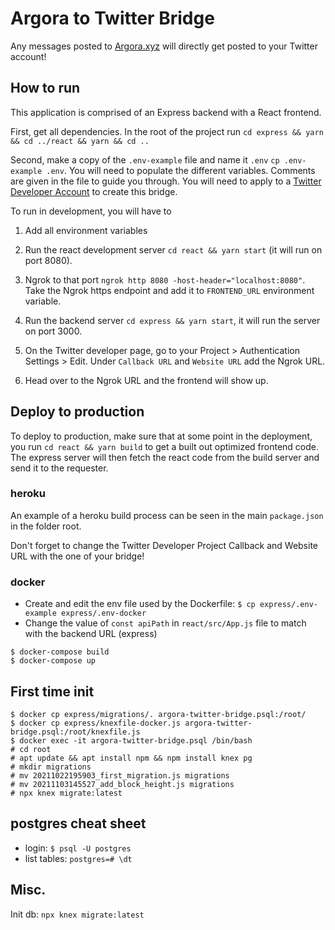 # Argora to Twitter Bridge

Any messages posted to [Argora.xyz](https://argora.xyz) will directly get posted to your Twitter account!

## How to run

This application is comprised of an Express backend with a React frontend.

First, get all dependencies. In the root of the project run `cd express && yarn && cd ../react && yarn && cd ..`

Second, make a copy of the `.env-example` file and name it `.env` `cp .env-example .env`. You will need to populate the different variables. Comments are given in the file to guide you through. You will need to apply to a [Twitter Developer Account](https://developer.twitter.com/en) to create this bridge.

To run in development, you will have to

1) Add all environment variables

2) Run the react development server `cd react && yarn start` (it will run on port 8080).

3) Ngrok to that port `ngrok http 8080 -host-header="localhost:8080"`. Take the Ngrok https endpoint and add it to `FRONTEND_URL` environment variable.

4) Run the backend server `cd express && yarn start`, it will run the server on port 3000.

5) On the Twitter developer page, go to your Project > Authentication Settings > Edit. Under `Callback URL` and `Website URL` add the Ngrok URL.

6) Head over to the Ngrok URL and the frontend will show up.

## Deploy to production

To deploy to production, make sure that at some point in the deployment, you run `cd react && yarn build` to get a built out optimized frontend code. The express server will then fetch the react code from the build server and send it to the requester.

### heroku

An example of a heroku build process can be seen in the main `package.json` in the folder root.

Don't forget to change the Twitter Developer Project Callback and Website URL with the one of your bridge!

### docker

- Create and edit the env file used by the Dockerfile: `$ cp express/.env-example express/.env-docker`
- Change the value of `const apiPath` in `react/src/App.js` file to match with the backend URL (express)

```
$ docker-compose build
$ docker-compose up
```

## First time init

```
$ docker cp express/migrations/. argora-twitter-bridge.psql:/root/
$ docker cp express/knexfile-docker.js argora-twitter-bridge.psql:/root/knexfile.js
$ docker exec -it argora-twitter-bridge.psql /bin/bash
# cd root
# apt update && apt install npm && npm install knex pg
# mkdir migrations
# mv 20211022195903_first_migration.js migrations
# mv 20211103145527_add_block_height.js migrations
# npx knex migrate:latest
```

## postgres cheat sheet

- login: `$ psql -U postgres`
- list tables: `postgres=# \dt`

## Misc.

Init db: `npx knex migrate:latest`